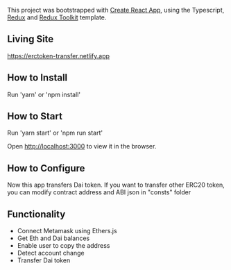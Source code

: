 This project was bootstrapped with [Create React App](https://github.com/facebook/create-react-app), using the Typescript, [Redux](https://redux.js.org/) and [Redux Toolkit](https://redux-toolkit.js.org/) template.

## Living Site

https://erctoken-transfer.netlify.app

## How to Install
 
Run 'yarn' or 'npm install'
## How to Start
 
Run 'yarn start' or 'npm run start'

Open [http://localhost:3000](http://localhost:3000) to view it in the browser.

## How to Configure

Now this app transfers Dai token.  If you want to transfer other ERC20 token, you can modify contract address and ABI json in "consts" folder

## Functionality

- Connect Metamask using Ethers.js
- Get Eth and Dai balances
- Enable user to copy the address
- Detect account change
- Transfer Dai token
